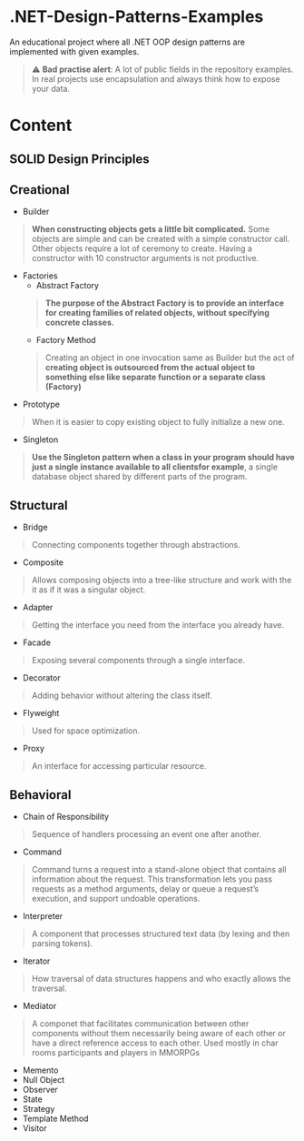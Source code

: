 # .NET-Design-Patterns-Examples
An educational project where all .NET OOP design patterns are implemented with given examples.
> :warning: **Bad practise alert**: A lot of public fields in the repository examples. In real projects use encapsulation and always think how to expose your data.

# Content
## SOLID Design Principles
## Creational
- Builder
> **When constructing objects gets a little bit complicated.** Some objects are simple and can be created with a simple constructor call. Other objects require a lot of ceremony to create. Having a constructor with 10 constructor arguments is not productive. 
- Factories
  * Abstract Factory
  > **The purpose of the Abstract Factory is to provide an interface for creating families of related objects, without specifying concrete classes.**
  * Factory Method
  > Creating an object in one invocation same as Builder but the act of **creating object is outsourced from the actual object to something else like separate function 
   or a separate class (Factory)**
- Prototype
> When it is easier to copy existing object to fully initialize a new one.
- Singleton
> **Use the Singleton pattern when a class in your program should have just a single instance available to all clientsfor example**, a single database object shared by different parts of the program.
## Structural
- Bridge
> Connecting components together through abstractions.
- Composite
> Allows composing objects into a tree-like structure and work with the it as if it was a singular object.
- Adapter
> Getting the interface you need from the interface you already have.
- Facade 
> Exposing several components through a single interface.
- Decorator
> Adding behavior without altering the class itself.
- Flyweight
> Used for space optimization.
- Proxy
> An interface for accessing particular resource. 
## Behavioral
- Chain of Responsibility
> Sequence of handlers processing an event one after another.
- Command
> Command turns a request into a stand-alone object that contains all information about the request. This transformation lets you pass requests as a method arguments, delay or queue a request’s execution, and support undoable operations.
- Interpreter
> A component that processes structured text data (by lexing and then parsing tokens).
- Iterator
> How traversal of data structures happens and who exactly allows the traversal.
- Mediator
> A componet that facilitates  communication between other components without them necessarily being aware of each other or have a direct reference access to each other. Used mostly in char rooms participants and players in MMORPGs 
- Memento
- Null Object
- Observer
- State
- Strategy
- Template Method
- Visitor
